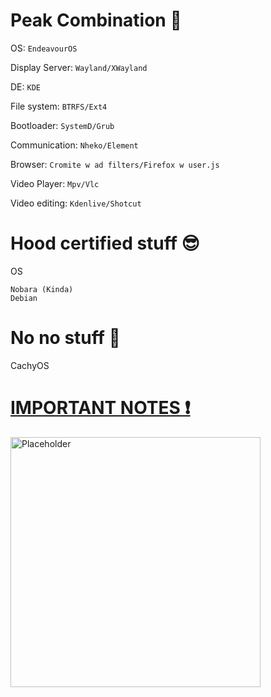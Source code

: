 # Peak Combination 👑

OS: `EndeavourOS`

Display Server: `Wayland/XWayland`

DE: `KDE`

File system: `BTRFS/Ext4`

Bootloader: `SystemD/Grub`

Communication: `Nheko/Element`

Browser: `Cromite w ad filters/Firefox w user.js`

Video Player: `Mpv/Vlc`

Video editing: `Kdenlive/Shotcut`



# Hood certified stuff 😎

OS
```
Nobara (Kinda)
Debian
```

# No no stuff 💩
CachyOS

# [IMPORTANT NOTES ❗](https://github.com/Twig6943/dotfiles/tree/main/Notes)

<img src="https://avatars.githubusercontent.com/u/119701717" alt="Placeholder" width="400"/>
